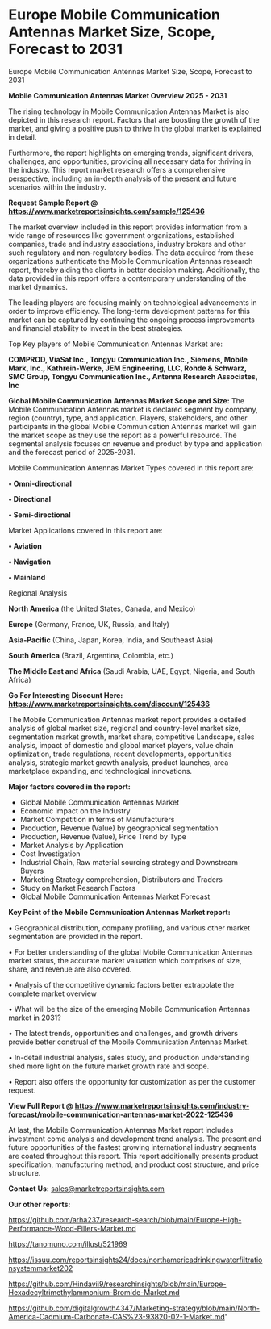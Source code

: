 # Europe Mobile Communication Antennas Market Size, Scope, Forecast to 2031
Europe Mobile Communication Antennas Market Size, Scope, Forecast to 2031

<Strong> Mobile Communication Antennas Market Overview 2025 - 2031</strong>

The rising technology in Mobile Communication Antennas Market is also depicted in this research report. Factors that are boosting the growth of the market, and giving a positive push to thrive in the global market is explained in detail.

Furthermore, the report highlights on emerging trends, significant drivers, challenges, and opportunities, providing all necessary data for thriving in the industry. This report market research offers a comprehensive perspective, including an in-depth analysis of the present and future scenarios within the industry.

<strong>Request Sample Report @ <a href=https://www.marketreportsinsights.com/sample/125436>https://www.marketreportsinsights.com/sample/125436</a></strong>

The market overview included in this report provides information from a wide range of resources like government organizations, established companies, trade and industry associations, industry brokers and other such regulatory and non-regulatory bodies. The data acquired from these organizations authenticate the Mobile Communication Antennas research report, thereby aiding the clients in better decision making. Additionally, the data provided in this report offers a contemporary understanding of the market dynamics.

The leading players are focusing mainly on technological advancements in order to improve efficiency. The long-term development patterns for this market can be captured by continuing the ongoing process improvements and financial stability to invest in the best strategies.

Top Key players of Mobile Communication Antennas Market are:

<strong>COMPROD, ViaSat Inc., Tongyu Communication Inc., Siemens, Mobile Mark, Inc., Kathrein-Werke, JEM Engineering, LLC, Rohde & Schwarz, SMC Group, Tongyu Communication Inc., Antenna Research Associates, Inc</strong>

<strong><b>Global Mobile Communication Antennas Market Scope and Size:</b></strong>
The Mobile Communication Antennas market is declared segment by company, region (country), type, and application. Players, stakeholders, and other participants in the global Mobile Communication Antennas market will gain the market scope as they use the report as a powerful resource. The segmental analysis focuses on revenue and product by type and application and the forecast period of 2025-2031.

Mobile Communication Antennas Market Types covered in this report are:

<strong>• Omni-directional

• Directional

• Semi-directional</strong>

Market Applications covered in this report are:

<strong>• Aviation

• Navigation

• Mainland</strong> 

Regional Analysis

<strong>North America</strong> (the United States, Canada, and Mexico)

<strong>Europe</strong> (Germany, France, UK, Russia, and Italy)

<strong>Asia-Pacific</strong> (China, Japan, Korea, India, and Southeast Asia)

<strong>South America</strong> (Brazil, Argentina, Colombia, etc.)

<strong>The Middle East and Africa</strong> (Saudi Arabia, UAE, Egypt, Nigeria, and South Africa)

<strong>Go For Interesting Discount Here: <a href=https://www.marketreportsinsights.com/discount/125436>https://www.marketreportsinsights.com/discount/125436</a></strong>

The Mobile Communication Antennas market report provides a detailed analysis of global market size, regional and country-level market size, segmentation market growth, market share, competitive Landscape, sales analysis, impact of domestic and global market players, value chain optimization, trade regulations, recent developments, opportunities analysis, strategic market growth analysis, product launches, area marketplace expanding, and technological innovations.

<strong><b>Major factors covered in the report:</b></strong>
<ul>
  <li>Global Mobile Communication Antennas Market </li>
  <li>Economic Impact on the Industry</li>
  <li>Market Competition in terms of Manufacturers</li>
  <li>Production, Revenue (Value) by geographical segmentation</li>
  <li>Production, Revenue (Value), Price Trend by Type</li>
  <li>Market Analysis by Application</li>
  <li>Cost Investigation</li>
  <li>Industrial Chain, Raw material sourcing strategy and Downstream Buyers</li>
  <li>Marketing Strategy comprehension, Distributors and Traders</li>
  <li>Study on Market Research Factors</li>
  <li>Global Mobile Communication Antennas Market Forecast</li>
</ul>

<strong><b>Key Point of the Mobile Communication Antennas Market report:</b></strong>

• Geographical distribution, company profiling, and various other market segmentation are provided in the report.

• For better understanding of the global Mobile Communication Antennas market status, the accurate market valuation which comprises of size, share, and revenue are also covered.

• Analysis of the competitive dynamic factors better extrapolate the complete market overview

• What will be the size of the emerging Mobile Communication Antennas market in 2031?

• The latest trends, opportunities and challenges, and growth drivers provide better construal of the Mobile Communication Antennas Market.

• In-detail industrial analysis, sales study, and production understanding shed more light on the future market growth rate and scope.

• Report also offers the opportunity for customization as per the customer request.

<strong><b>View Full Report @ <a href=https://www.marketreportsinsights.com/industry-forecast/mobile-communication-antennas-market-2022-125436>https://www.marketreportsinsights.com/industry-forecast/mobile-communication-antennas-market-2022-125436</a></b></strong>


At last, the Mobile Communication Antennas Market report includes investment come analysis and development trend analysis. The present and future opportunities of the fastest growing international industry segments are coated throughout this report. This report additionally presents product specification, manufacturing method, and product cost structure, and price structure.

<strong>Contact Us:</strong>
sales@marketreportsinsights.com

<strong>Our other reports:</strong>

<a href=https://github.com/arha237/research-search/blob/main/Europe-High-Performance-Wood-Fillers-Market.md>https://github.com/arha237/research-search/blob/main/Europe-High-Performance-Wood-Fillers-Market.md</a>

<a href=https://tanomuno.com/illust/521969>https://tanomuno.com/illust/521969</a>

<a href=https://issuu.com/reportsinsights24/docs/northamericadrinkingwaterfiltrationsystemmarket202>https://issuu.com/reportsinsights24/docs/northamericadrinkingwaterfiltrationsystemmarket202</a>

<a href=https://github.com/Hindavii9/researchinsights/blob/main/Europe-Hexadecyltrimethylammonium-Bromide-Market.md>https://github.com/Hindavii9/researchinsights/blob/main/Europe-Hexadecyltrimethylammonium-Bromide-Market.md</a>

<a href=https://github.com/digitalgrowth4347/Marketing-strategy/blob/main/North-America-Cadmium-Carbonate-CAS%23-93820-02-1-Market.md>https://github.com/digitalgrowth4347/Marketing-strategy/blob/main/North-America-Cadmium-Carbonate-CAS%23-93820-02-1-Market.md</a>"
